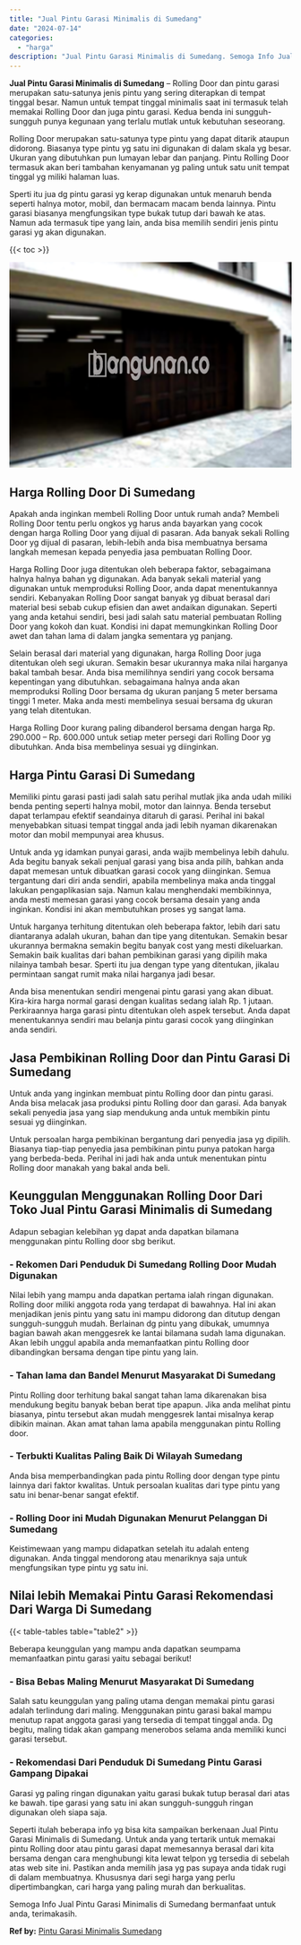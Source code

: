 ```yaml
---
title: "Jual Pintu Garasi Minimalis di Sumedang"
date: "2024-07-14"
categories: 
  - "harga"
description: "Jual Pintu Garasi Minimalis di Sumedang. Semoga Info Jual Pintu Garasi Minimalis di Sumedang bermanfaat untuk anda, terimakasih...."
---
```


**Jual Pintu Garasi Minimalis di Sumedang** – Rolling Door dan pintu garasi merupakan satu-satunya jenis pintu yang sering diterapkan di tempat tinggal besar. Namun untuk tempat tinggal minimalis saat ini termasuk telah memakai Rolling Door dan juga pintu garasi. Kedua benda ini sungguh-sungguh punya kegunaan yang terlalu mutlak untuk kebutuhan seseorang.

Rolling Door merupakan satu-satunya type pintu yang dapat ditarik ataupun didorong. Biasanya type pintu yg satu ini digunakan di dalam skala yg besar. Ukuran yang dibutuhkan pun lumayan lebar dan panjang. Pintu Rolling Door termasuk akan beri tambahan kenyamanan yg paling untuk satu unit tempat tinggal yg miliki halaman luas.

Sperti itu jua dg pintu garasi yg kerap digunakan untuk menaruh benda seperti halnya motor, mobil, dan bermacam macam benda lainnya. Pintu garasi biasanya mengfungsikan type bukak tutup dari bawah ke atas. Namun ada termasuk tipe yang lain, anda bisa memilih sendiri jenis pintu garasi yg akan digunakan.

{{< toc >}}

![Jual Pintu Garasi Minimalis di Sumedang](/images/pintu-garasi-26.png)

## Harga Rolling Door Di Sumedang

Apakah anda inginkan membeli Rolling Door untuk rumah anda? Membeli Rolling Door tentu perlu ongkos yg harus anda bayarkan yang cocok dengan harga Rolling Door yang dijual di pasaran. Ada banyak sekali Rolling Door yg dijual di pasaran, lebih-lebih anda bisa membuatnya bersama langkah memesan kepada penyedia jasa pembuatan Rolling Door.

Harga Rolling Door juga ditentukan oleh beberapa faktor, sebagaimana halnya halnya bahan yg digunakan. Ada banyak sekali material yang digunakan untuk memproduksi Rolling Door, anda dapat menentukannya sendiri. Kebanyakan Rolling Door sangat banyak yg dibuat berasal dari material besi sebab cukup efisien dan awet andaikan digunakan. Seperti yang anda ketahui sendiri, besi jadi salah satu material pembuatan Rolling Door yang kokoh dan kuat. Kondisi ini dapat memungkinkan Rolling Door awet dan tahan lama di dalam jangka sementara yg panjang.

Selain berasal dari material yang digunakan, harga Rolling Door juga ditentukan oleh segi ukuran. Semakin besar ukurannya maka nilai harganya bakal tambah besar. Anda bisa memilihnya sendiri yang cocok bersama kepentingan yang dibutuhkan. sebagaimana halnya anda akan memproduksi Rolling Door bersama dg ukuran panjang 5 meter bersama tinggi 1 meter. Maka anda mesti membelinya sesuai bersama dg ukuran yang telah ditentukan.

Harga Rolling Door kurang paling dibanderol bersama dengan harga Rp. 290.000 – Rp. 600.000 untuk setiap meter persegi dari Rolling Door yg dibutuhkan. Anda bisa membelinya sesuai yg diinginkan.

## Harga Pintu Garasi Di Sumedang

Memiliki pintu garasi pasti jadi salah satu perihal mutlak jika anda udah miliki benda penting seperti halnya mobil, motor dan lainnya. Benda tersebut dapat terlampau efektif seandainya ditaruh di garasi. Perihal ini bakal menyebabkan situasi tempat tinggal anda jadi lebih nyaman dikarenakan motor dan mobil mempunyai area khusus.

Untuk anda yg idamkan punyai garasi, anda wajib membelinya lebih dahulu. Ada begitu banyak sekali penjual garasi yang bisa anda pilih, bahkan anda dapat memesan untuk dibuatkan garasi cocok yang diinginkan. Semua tergantung dari diri anda sendiri, apabila membelinya maka anda tinggal lakukan pengaplikasian saja. Namun kalau menghendaki membikinnya, anda mesti memesan garasi yang cocok bersama desain yang anda inginkan. Kondisi ini akan membutuhkan proses yg sangat lama.

Untuk harganya terhitung ditentukan oleh beberapa faktor, lebih dari satu diantaranya adalah ukuran, bahan dan tipe yang ditentukan. Semakin besar ukurannya bermakna semakin begitu banyak cost yang mesti dikeluarkan. Semakin baik kualitas dari bahan pembikinan garasi yang dipilih maka nilainya tambah besar. Sperti itu jua dengan type yang ditentukan, jikalau permintaan sangat rumit maka nilai harganya jadi besar.

Anda bisa menentukan sendiri mengenai pintu garasi yang akan dibuat. Kira-kira harga normal garasi dengan kualitas sedang ialah Rp. 1 jutaan. Perkiraannya harga garasi pintu ditentukan oleh aspek tersebut. Anda dapat menentukannya sendiri mau belanja pintu garasi cocok yang diinginkan anda sendiri.

## Jasa Pembikinan Rolling Door dan Pintu Garasi Di Sumedang

Untuk anda yang inginkan membuat pintu Rolling door dan pintu garasi. Anda bisa melacak jasa produksi pintu Rolling door dan garasi. Ada banyak sekali penyedia jasa yang siap mendukung anda untuk membikin pintu sesuai yg diinginkan.

Untuk persoalan harga pembikinan bergantung dari penyedia jasa yg dipilih. Biasanya tiap-tiap penyedia jasa pembikinan pintu punya patokan harga yang berbeda-beda. Perihal ini jadi hak anda untuk menentukan pintu Rolling door manakah yang bakal anda beli.

## Keunggulan Menggunakan Rolling Door Dari Toko Jual Pintu Garasi Minimalis di Sumedang

Adapun sebagian kelebihan yg dapat anda dapatkan bilamana menggunakan pintu Rolling door sbg berikut.

### \- Rekomen Dari Penduduk Di Sumedang Rolling Door Mudah Digunakan

Nilai lebih yang mampu anda dapatkan pertama ialah ringan digunakan. Rolling door miliki anggota roda yang terdapat di bawahnya. Hal ini akan menjadikan jenis pintu yang satu ini mampu didorong dan ditutup dengan sungguh-sungguh mudah. Berlainan dg pintu yang dibukak, umumnya bagian bawah akan menggesrek ke lantai bilamana sudah lama digunakan. Akan lebih unggul apabila anda memanfaatkan pintu Rolling door dibandingkan bersama dengan tipe pintu yang lain.

### \- Tahan lama dan Bandel Menurut Masyarakat Di Sumedang

Pintu Rolling door terhitung bakal sangat tahan lama dikarenakan bisa mendukung begitu banyak beban berat tipe apapun. Jika anda melihat pintu biasanya, pintu tersebut akan mudah menggesrek lantai misalnya kerap dibikin mainan. Akan amat tahan lama apabila menggunakan pintu Rolling door.

### \- Terbukti Kualitas Paling Baik Di Wilayah Sumedang

Anda bisa memperbandingkan pada pintu Rolling door dengan type pintu lainnya dari faktor kwalitas. Untuk persoalan kualitas dari type pintu yang satu ini benar-benar sangat efektif.

### \- Rolling Door ini Mudah Digunakan Menurut Pelanggan Di Sumedang

Keistimewaan yang mampu didapatkan setelah itu adalah enteng digunakan. Anda tinggal mendorong atau menariknya saja untuk mengfungsikan type pintu yg satu ini.

## Nilai lebih Memakai Pintu Garasi Rekomendasi Dari Warga Di Sumedang

{{< table-tables table="table2" >}}

Beberapa keunggulan yang mampu anda dapatkan seumpama memanfaatkan pintu garasi yaitu sebagai berikut!

### \- Bisa Bebas Maling Menurut Masyarakat Di Sumedang

Salah satu keunggulan yang paling utama dengan memakai pintu garasi adalah terlindung dari maling. Menggunakan pintu garasi bakal mampu menutup rapat anggota garasi yang tersedia di tempat tinggal anda. Dg begitu, maling tidak akan gampang menerobos selama anda memiliki kunci garasi tersebut.

### \- Rekomendasi Dari Penduduk Di Sumedang Pintu Garasi Gampang Dipakai

Garasi yg paling ringan digunakan yaitu garasi bukak tutup berasal dari atas ke bawah. tipe garasi yang satu ini akan sungguh-sungguh ringan digunakan oleh siapa saja.

Seperti itulah beberapa info yg bisa kita sampaikan berkenaan Jual Pintu Garasi Minimalis di Sumedang. Untuk anda yang tertarik untuk memakai pintu Rolling door atau pintu garasi dapat memesannya berasal dari kita bersama dengan cara menghubungi kita lewat telpon yg tersedia di sebelah atas web site ini. Pastikan anda memilih jasa yg pas supaya anda tidak rugi di dalam membuatnya. Khususnya dari segi harga yang perlu dipertimbangkan, cari harga yang paling murah dan berkualitas.

Semoga Info Jual Pintu Garasi Minimalis di Sumedang bermanfaat untuk anda, terimakasih.

**Ref by:** [Pintu Garasi Minimalis Sumedang](https://id.wikipedia.org/wiki/Pintu)
